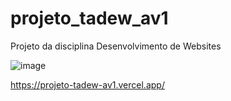 # projeto_tadew_av1
Projeto da disciplina Desenvolvimento de Websites

![image](https://user-images.githubusercontent.com/41459321/165650002-1058de09-6ef9-4721-abd8-6545970916ab.png)


https://projeto-tadew-av1.vercel.app/
